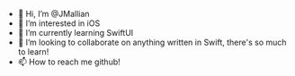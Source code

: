 - 👋 Hi, I’m @JMallian
- 👀 I’m interested in iOS
- 🌱 I’m currently learning SwiftUI
- 💞️ I’m looking to collaborate on anything written in Swift, there's so much to learn! 
- 📫 How to reach me github! 

<!---
JMallian/JMallian is a ✨ special ✨ repository because its `README.md` (this file) appears on your GitHub profile.
You can click the Preview link to take a look at your changes.
--->
